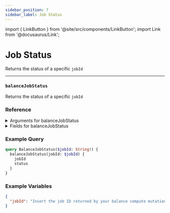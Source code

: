 ```yaml
---
sidebar_position: 7
sidebar_label: Job Status
---
```


import { LinkButton } from '@site/src/components/LinkButton';
import Link from '@docusaurus/Link';

# Job Status

Returns the status of a specific `jobId`

---

### `balanceJobStatus`

Returns the status of a specific `jobId`

### Reference

<details>
<summary>Arguments for balanceJobStatus</summary>

| Argument      | Description | Type |
| ----------- | ----------- | ----------- |
| `jobId`      | -       | `String!` | 

</details>

<details>
<summary>Fields for balanceJobStatus</summary>

| Field      | Description | Type |
| ----------- | ----------- | ----------- |
| `jobId`      | -       | `String!`       |
| `status`      | -       | `String!` | 

</details>

### Example Query

```graphql
query BalanceJobStatus($jobId: String!) {
  balanceJobStatus(jobId: $jobId) {
    jobId
    status
  }
}
```

### Example Variables

```json
{
  "jobId": "Insert the job ID returned by your balance compute mutation"
}
```

<Link to="/sandbox">
  <LinkButton href="/docs/api-intro/sandbox" type="primary" buttonCopy="Try in sandbox" />
</Link>
